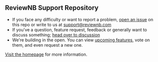 ## ReviewNB Support Repository
* If you face any difficulty or want to report a problem, [open an issue](https://github.com/ReviewNB/support/issues/new/choose) on this repo or write to us at support@reviewnb.com
* If you've a question, feature request, feedback or generally want to discuss something; [head over to discussion](https://github.com/reviewNB/support/discussions)
* We're building in the open. You can view [upcoming features](https://github.com/ReviewNB/support/issues?q=is%3Aopen+is%3Aissue+label%3A%22Feature+Request%22+sort%3Acreated-desc), vote on them,  and even request a new one.

[Visit the homepage](https://www.reviewnb.com/) for more information.
